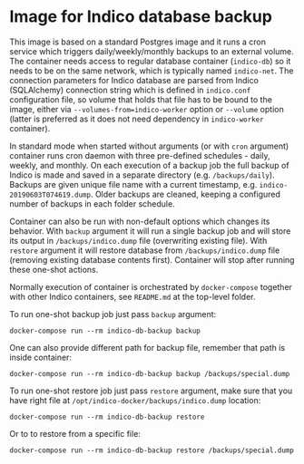 Image for Indico database backup
================================

This image is based on a standard Postgres image and it runs a cron service
which triggers daily/weekly/monthly backups to an external volume. The
container needs access to regular database container (`indico-db`) so it needs
to be on the same network, which is typically named `indico-net`. The
connection parameters for Indico database are parsed from Indico (SQLAlchemy)
connection string which is defined in `indico.conf` configuration file, so
volume that holds that file has to be bound to the image, either via
`--volumes-from=indico-worker` option or `--volume` option (latter is
preferred as it does not need dependency in `indico-worker` container).

In standard mode when started without arguments (or with `cron` argument)
container runs cron daemon with three pre-defined schedules - daily, weekly,
and monthly. On each execution of a backup job the full backup of Indico is
made and saved in a separate directory (e.g. `/backups/daily`). Backups are
given unique file name with a current timestamp, e.g.
`indico-20190603T074619.dump`. Older backups are cleaned, keeping a configured
number of backups in each folder schedule.

Container can also be run with non-default options which changes its behavior.
With `backup` argument it will run a single backup job and will store its
output in `/backups/indico.dump` file (overwriting existing file). With
`restore` argument it will restore database from `/backups/indico.dump`
file (removing existing database contents first). Container will stop after
running these one-shot actions.

Normally execution of container is orchestrated by `docker-compose` together
with other Indico containers, see `README.md` at the top-level folder.

To run one-shot backup job just pass `backup` argument:

    docker-compose run --rm indico-db-backup backup

One can also provide different path for backup file, remember that path is
inside container:

    docker-compose run --rm indico-db-backup backup /backups/special.dump

To run one-shot restore job just pass `restore` argument, make sure that you
have right file at `/opt/indico-docker/backups/indico.dump` location:

    docker-compose run --rm indico-db-backup restore

Or to to restore from a specific file:

    docker-compose run --rm indico-db-backup restore /backups/special.dump
